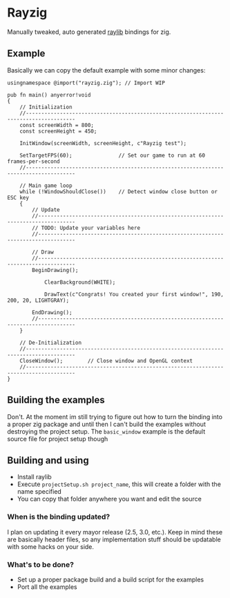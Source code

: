 # Rayzig
Manually tweaked, auto generated [raylib](https://github.com/raysan5/raylib) bindings for zig.

## Example
Basically we can copy the default example with some minor changes:
```zig
usingnamespace @import("rayzig.zig"); // Import WIP

pub fn main() anyerror!void
{
    // Initialization
    //--------------------------------------------------------------------------------------
    const screenWidth = 800;
    const screenHeight = 450;

    InitWindow(screenWidth, screenHeight, c"Rayzig test");

    SetTargetFPS(60);               // Set our game to run at 60 frames-per-second
    //--------------------------------------------------------------------------------------

    // Main game loop
    while (!WindowShouldClose())    // Detect window close button or ESC key
    {
        // Update
        //----------------------------------------------------------------------------------
        // TODO: Update your variables here
        //----------------------------------------------------------------------------------

        // Draw
        //----------------------------------------------------------------------------------
        BeginDrawing();

            ClearBackground(WHITE);

            DrawText(c"Congrats! You created your first window!", 190, 200, 20, LIGHTGRAY);

        EndDrawing();
        //----------------------------------------------------------------------------------
    }

    // De-Initialization
    //--------------------------------------------------------------------------------------
    CloseWindow();        // Close window and OpenGL context
    //--------------------------------------------------------------------------------------
}
```

## Building the examples
Don't. At the moment im still trying to figure out how to turn the binding into a proper zig package and until then I can't build the examples without destroying the project setup.
The `basic_window` example is the default source file for project setup though

## Building and using
 + Install raylib
 + Execute `projectSetup.sh project_name`, this will create a folder with the name specified
 + You can copy that folder anywhere you want and edit the source

### When is the binding updated?
I plan on updating it every mayor release (2.5, 3.0, etc.). Keep in mind these are basically header files, so any implementation stuff should be updatable with some hacks on your side.

### What's to be done?
 + Set up a proper package build and a build script for the examples
 + Port all the examples
